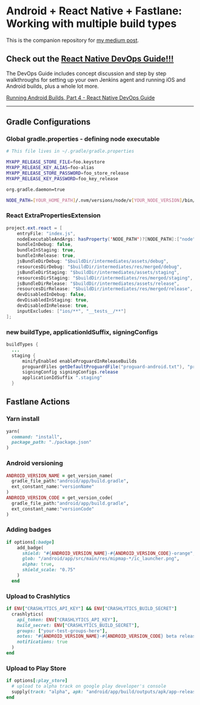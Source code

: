 # Android + React Native + Fastlane: Working with multiple build types

This is the companion repository for [my medium post](https://medium.com/@tgpski/android-react-native-fastlane-working-with-multiple-build-types-a9a6641c5704).


## Check out the **[React Native DevOps Guide!!!](https://medium.com/@tgpski/react-native-devops-guide-2d8e4755ebee)**

The DevOps Guide includes concept discussion and step by step walkthroughs for setting up your own Jenkins agent and running iOS and Android builds, plus a whole lot more.

[Running Android Builds, Part 4 - React Native DevOps Guide](https://medium.com/@tgpski/running-android-builds-part-4-react-native-devops-guide-ddc36c12061
)

---------------


## Gradle Configurations

### Global gradle.properties - defining node executable

```sh
# This file lives in ~/.gradle/gradle.properties

MYAPP_RELEASE_STORE_FILE=foo.keystore
MYAPP_RELEASE_KEY_ALIAS=foo-alias
MYAPP_RELEASE_STORE_PASSWORD=foo_store_release
MYAPP_RELEASE_KEY_PASSWORD=foo_key_release

org.gradle.daemon=true

NODE_PATH=[YOUR_HOME_PATH]/.nvm/versions/node/v[YOUR_NODE_VERSION]/bin/node
```

### React ExtraPropertiesExtension

```java
project.ext.react = [
    entryFile: "index.js",
    nodeExecutableAndArgs: hasProperty('NODE_PATH')?[NODE_PATH]:["node"],
    bundleInDebug: false,
    bundleInStaging: true,
    bundleInRelease: true,
    jsBundleDirDebug: "$buildDir/intermediates/assets/debug",
    resourcesDirDebug: "$buildDir/intermediates/res/merged/debug",
    jsBundleDirStaging: "$buildDir/intermediates/assets/staging",
    resourcesDirStaging: "$buildDir/intermediates/res/merged/staging",
    jsBundleDirRelease: "$buildDir/intermediates/assets/release",
    resourcesDirRelease: "$buildDir/intermediates/res/merged/release",
    devDisabledInDebug: false,
    devDisabledInStaging: true,
    devDisabledInRelease: true,
    inputExcludes: ["ios/**", "__tests__/**"]
];
```

### new buildType, applicationIdSuffix, signingConfigs

```java
buildTypes {
  ...
  staging {
      minifyEnabled enableProguardInReleaseBuilds
      proguardFiles getDefaultProguardFile("proguard-android.txt"), "proguard-rules.pro"
      signingConfig signingConfigs.release
      applicationIdSuffix ".staging"
  }
```

## Fastlane Actions

### Yarn install

```ruby
yarn(
  command: "install",
  package_path: "./package.json"
)
```

### Android versioning

```ruby
ANDROID_VERSION_NAME = get_version_name(
  gradle_file_path:"android/app/build.gradle",
  ext_constant_name:"versionName"
)
ANDROID_VERSION_CODE = get_version_code(
  gradle_file_path:"android/app/build.gradle",
  ext_constant_name:"versionCode"
)
```

### Adding badges

```ruby
if options[:badge]
    add_badge(
      shield: "#{ANDROID_VERSION_NAME}-#{ANDROID_VERSION_CODE}-orange",
      glob: "/android/app/src/main/res/mipmap-*/ic_launcher.png",
      alpha: true,
      shield_scale: "0.75"
    )
  end
```

### Upload to Crashlytics

```ruby
if ENV["CRASHLYTICS_API_KEY"] && ENV["CRASHLYTICS_BUILD_SECRET"]
  crashlytics(
    api_token: ENV["CRASHLYTICS_API_KEY"],
    build_secret: ENV["CRASHLYTICS_BUILD_SECRET"],
    groups: ["your-test-groups-here"],
    notes: "#{ANDROID_VERSION_NAME}-#{ANDROID_VERSION_CODE} beta release - fastlane generated",
    notifications: true
  )
end
```

### Upload to Play Store

```ruby
if options[:play_store]
  # upload to alpha track on google play developer's console
  supply(track: "alpha", apk: "android/app/build/outputs/apk/app-release.apk")
end
```
